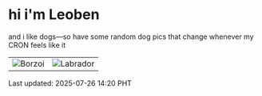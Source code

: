 # hi i'm Leoben

and i like dogs—so have some random dog pics that change whenever my CRON feels like it

|  |  |
|--------|----------|
| ![Borzoi](https://random-dog-vercel.vercel.app/api/random-borzoi?v=1753510851) | ![Labrador](https://random-dog-vercel.vercel.app/api/random-labrador?v=1753510851) |

Last updated: 2025-07-26 14:20 PHT
